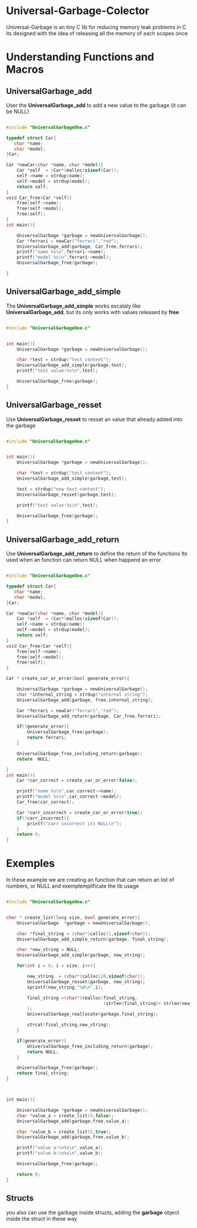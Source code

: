 

# Universal-Garbage-Colector
Universal-Garbage is an tiny C lib for reducing memory leak problems in C
its designed with the idea of releasing all the memory of each scopes once


# Understanding Functions and Macros


## UniversalGarbage_add
User the **UniversalGarbage_add** to add a new value to the garbage (it can be NULL)


~~~c

#include "UniversalGarbageOne.c"

typedef struct Car{
   char *name;
   char *model;
}Car;

Car *newCar(char *name, char *model){
    Car *self  = (Car*)malloc(sizeof(Car));
    self->name = strdup(name);
    self->model = strdup(model);
    return self;
}
void Car_free(Car *self){
    free(self->name);
    free(self->model);
    free(self);
}
int main(){

    UniversalGarbage *garbage = newUniversalGarbage();
    Car *ferrari = newCar("ferrari","red");
    UniversalGarbage_add(garbage, Car_free,ferrari);
    printf("name %s\n",ferrari->name);
    printf("model %s\n",ferrari->model);
    UniversalGarbage_free(garbage);

}


~~~

## UniversalGarbage_add_simple

The **UniversalGarbage_add_simple** works excataly like **UniversalGarbage_add**, but its only works
with values released by **free**


~~~c

#include "UniversalGarbageOne.c"


int main(){
    UniversalGarbage *garbage = newUniversalGarbage();

    char *test = strdup("test content");
    UniversalGarbage_add_simple(garbage,test);
    printf("test value:%s\n",test);

    UniversalGarbage_free(garbage);
}

~~~

## UniversalGarbage_resset
Use **UniversalGarbage_resset** to resset an value that already added into the garbage

~~~c

#include "UniversalGarbageOne.c"


int main(){
    UniversalGarbage *garbage = newUniversalGarbage();

    char *test = strdup("test content");
    UniversalGarbage_add_simple(garbage,test);

    test = strdup("new test content");
    UniversalGarbage_resset(garbage,test);

    printf("test value:%s\n",test);

    UniversalGarbage_free(garbage);
}


~~~

## UniversalGarbage_add_return
Use **UniversalGarbage_add_return** to define the return of the functions
Its used when an function can return NULL when happend an error


~~~c

#include "UniversalGarbageOne.c"

typedef struct Car{
   char *name;
   char *model;
}Car;

Car *newCar(char *name, char *model){
    Car *self  = (Car*)malloc(sizeof(Car));
    self->name = strdup(name);
    self->model = strdup(model);
    return self;
}
void Car_free(Car *self){
    free(self->name);
    free(self->model);
    free(self);
}

Car * create_car_or_error(bool generate_error){

    UniversalGarbage *garbage = newUniversalGarbage();
    char *internal_string = strdup("internal string");
    UniversalGarbage_add(garbage, free,internal_string);

    Car *ferrari = newCar("ferrari","red");
    UniversalGarbage_add_return(garbage, Car_free,ferrari);

    if(!generate_error){
        UniversalGarbage_free(garbage);
        return ferrari;
    }

    UniversalGarbage_free_including_return(garbage);
    return  NULL;

}
int main(){
    Car *car_correct = create_car_or_error(false);

    printf("name %s\n",car_correct->name);
    printf("model %s\n",car_correct->model);
    Car_free(car_correct);

    Car *carr_incorrect = create_car_or_error(true);
    if(!carr_incorrect){
        printf("carr incorrect its NULL\n");
    }
    return 0;
}


~~~

# Exemples

In these example we are creating an function that can return an list of numbers, or NULL
and exemplemplificate the lib usage


~~~c

#include "UniversalGarbageOne.c"


char * create_list(long size, bool generate_error){
    UniversalGarbage  *garbage = newUniversalGarbage();

    char *final_string = (char*)calloc(1,sizeof(char));
    UniversalGarbage_add_simple_return(garbage, final_string);

    char *new_string = NULL;
    UniversalGarbage_add_simple(garbage, new_string);

    for(int i = 0; i < size; i++){

        new_string  = (char*)calloc(20,sizeof(char));
        UniversalGarbage_resset(garbage, new_string);
        sprintf(new_string,"%d\n",i);

        final_string =(char*)realloc(final_string,
                                     (strlen(final_string)+ strlen(new_string) + 2) *sizeof(char)
        );
        UniversalGarbage_reallocate(garbage,final_string);

        strcat(final_string,new_string);
    }

    if(generate_error){
        UniversalGarbage_free_including_return(garbage);
        return NULL;
    }

    UniversalGarbage_free(garbage);
    return final_string;
}



int main(){

    UniversalGarbage *garbage = newUniversalGarbage();
    char *value_a = create_list(5,false);
    UniversalGarbage_add(garbage,free,value_a);

    char *value_b = create_list(5,true);
    UniversalGarbage_add(garbage,free,value_b);

    printf("value a:\n%s\n",value_a);
    printf("value b:\n%s\n",value_b);

    UniversalGarbage_free(garbage);

    return 0;
}


~~~


## Structs
you also can use the garbage inside structs, adding the **garbage** object inside the struct in these way

